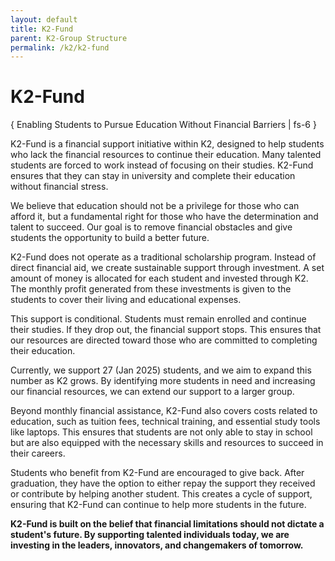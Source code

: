 ```yaml
---
layout: default
title: K2-Fund
parent: K2-Group Structure
permalink: /k2/k2-fund
---
```


# K2-Fund
{ Enabling Students to Pursue Education Without Financial Barriers | fs-6 }

K2-Fund is a financial support initiative within K2, designed to help students who lack the financial resources to continue their education. Many talented students are forced to work instead of focusing on their studies. K2-Fund ensures that they can stay in university and complete their education without financial stress.  

We believe that education should not be a privilege for those who can afford it, but a fundamental right for those who have the determination and talent to succeed. Our goal is to remove financial obstacles and give students the opportunity to build a better future.  

K2-Fund does not operate as a traditional scholarship program. Instead of direct financial aid, we create sustainable support through investment. A set amount of money is allocated for each student and invested through K2. The monthly profit generated from these investments is given to the students to cover their living and educational expenses.  

This support is conditional. Students must remain enrolled and continue their studies. If they drop out, the financial support stops. This ensures that our resources are directed toward those who are committed to completing their education.  

Currently, we support 27 (Jan 2025) students, and we aim to expand this number as K2 grows. By identifying more students in need and increasing our financial resources, we can extend our support to a larger group.  

Beyond monthly financial assistance, K2-Fund also covers costs related to education, such as tuition fees, technical training, and essential study tools like laptops. This ensures that students are not only able to stay in school but are also equipped with the necessary skills and resources to succeed in their careers.  

Students who benefit from K2-Fund are encouraged to give back. After graduation, they have the option to either repay the support they received or contribute by helping another student. This creates a cycle of support, ensuring that K2-Fund can continue to help more students in the future.  

**K2-Fund is built on the belief that financial limitations should not dictate a student's future. By supporting talented individuals today, we are investing in the leaders, innovators, and changemakers of tomorrow.**
